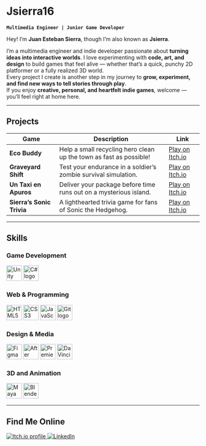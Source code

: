 # Jsierra16

**`Multimedia Engineer | Junior Game Developer`**

Hey! I’m **Juan Esteban Sierra**, though I’m also known as **Jsierra**.

I’m a multimedia engineer and indie developer passionate about **turning ideas into interactive worlds**. I love experimenting with **code, art, and design** to build games that feel alive — whether that’s a quick, punchy 2D platformer or a fully realized 3D world.  
Every project I create is another step in my journey to **grow, experiment, and find new ways to tell stories through play**.  
If you enjoy **creative, personal, and heartfelt indie games**, welcome — you’ll feel right at home here.  

---

## Projects

| Game | Description | Link |
|------|--------------|------|
| **Eco Buddy** | Help a small recycling hero clean up the town as fast as possible! | [Play on Itch.io](https://jsierra07.itch.io/eco-buddy) |
| **Graveyard Shift** | Test your endurance in a soldier’s zombie survival simulation. | [Play on Itch.io](https://jsierra07.itch.io/graveyard-shift) |
| **Un Taxi en Apuros** | Deliver your package before time runs out on a mysterious island. | [Play on Itch.io](https://jsierra07.itch.io/un-taxi-en-apuros) |
| **Sierra’s Sonic Trivia** | A lighthearted trivia game for fans of Sonic the Hedgehog. | [Play on Itch.io](https://jsierra07.itch.io/sierras-sonic-trivia) |

---

## Skills

### Game Development
<p>
  <img src="https://cdn.jsdelivr.net/gh/devicons/devicon/icons/unity/unity-original.svg" height="40" alt="Unity logo"/>
  <img src="https://cdn.jsdelivr.net/gh/devicons/devicon/icons/csharp/csharp-original.svg" height="40" alt="C# logo"/>
</p>

### Web & Programming
<p>
  <img src="https://cdn.jsdelivr.net/gh/devicons/devicon/icons/html5/html5-original.svg" height="40" alt="HTML5 logo"/>
  <img src="https://cdn.jsdelivr.net/gh/devicons/devicon/icons/css3/css3-original.svg" height="40" alt="CSS3 logo"/>
  <img src="https://cdn.jsdelivr.net/gh/devicons/devicon/icons/javascript/javascript-original.svg" height="40" alt="JavaScript logo"/>
  <img src="https://cdn.jsdelivr.net/gh/devicons/devicon/icons/git/git-original.svg" height="40" alt="Git logo"/>
</p>

### Design & Media
<p>
  <img src="https://cdn.jsdelivr.net/gh/devicons/devicon/icons/figma/figma-original.svg" height="40" alt="Figma logo"/>
  <img src="https://cdn.jsdelivr.net/gh/devicons/devicon/icons/aftereffects/aftereffects-original.svg" height="40" alt="After Effects logo"/>
  <img src="https://cdn.jsdelivr.net/gh/devicons/devicon/icons/premierepro/premierepro-original.svg" height="40" alt="Premiere Pro logo"/>
  <img src="https://upload.wikimedia.org/wikipedia/commons/c/c9/DaVinci_Resolve_Studio_Logo.svg" height="40" alt="DaVinci Resolve logo"/>
</p>

### 3D and Animation
<p>
  <img src="https://cdn.jsdelivr.net/gh/devicons/devicon/icons/maya/maya-original.svg" height="40" alt="Maya logo"/>
  <img src="https://cdn.jsdelivr.net/gh/devicons/devicon/icons/blender/blender-original.svg" height="40" alt="Blender logo"/>
</p>

---

## Find Me Online

<p align="left">
  <a href="https://jsierra07.itch.io/">
    <img alt="Itch.io profile" title="Play my games on Itch.io" src="https://custom-icon-badges.demolab.com/badge/-Itch.io-%23fa5c5c?style=for-the-badge&logo=itchdotio&logoColor=white"/>
  </a>
  <a href="https://www.linkedin.com/in/juanestebansierra/">
    <img alt="LinkedIn" title="Connect with me on LinkedIn" src="https://custom-icon-badges.demolab.com/badge/-LinkedIn-%230A66C2?style=for-the-badge&logo=linkedin&logoColor=white"/>
  </a>
</p>
